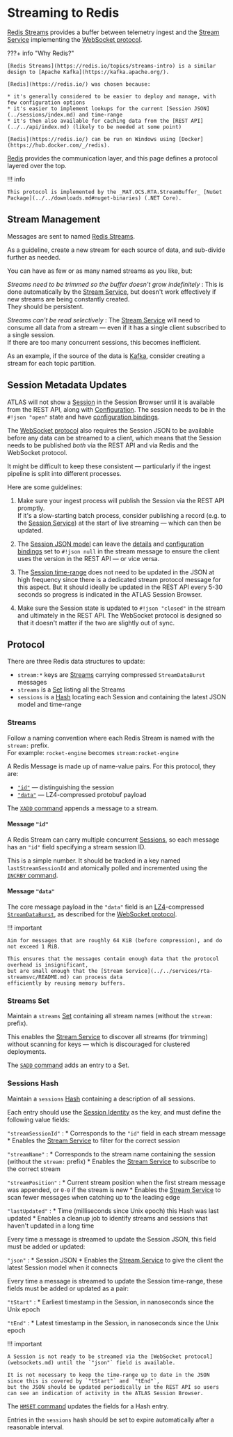 # Streaming to Redis

[Redis Streams](https://redis.io/topics/streams-intro) provides a buffer between telemetry ingest
and the [Stream Service](../../services/rta-streamsvc/README.md) implementing the [WebSocket protocol](websockets.md).

???+ info "Why Redis?"

    [Redis Streams](https://redis.io/topics/streams-intro) is a similar design to [Apache Kafka](https://kafka.apache.org/).

    [Redis](https://redis.io/) was chosen because:

    * it's generally considered to be easier to deploy and manage, with few configuration options
    * it's easier to implement lookups for the current [Session JSON](../sessions/index.md) and time-range
    * it's then also available for caching data from the [REST API](../../api/index.md) (likely to be needed at some point)

    [Redis](https://redis.io/) can be run on Windows using [Docker](https://hub.docker.com/_/redis).

[Redis](https://redis.io/) provides the communication layer, and this page defines a protocol layered over the top.

!!! info

    This protocol is implemented by the _MAT.OCS.RTA.StreamBuffer_ [NuGet Package](../../downloads.md#nuget-binaries) (.NET Core).

## Stream Management

Messages are sent to named [Redis Streams](https://redis.io/topics/streams-intro).

As a guideline, create a new stream for each source of data, and sub-divide further as needed.

You can have as few or as many named streams as you like, but:

_Streams need to be trimmed so the buffer doesn't grow indefinitely_
:   This is done automatically by the [Stream Service](../../services/rta-streamsvc/README.md),
    but doesn't work effectively if new streams are being constantly created.  
    They should be persistent.

_Streams can't be read selectively_
:   The [Stream Service](../../services/rta-streamsvc/README.md) will need to consume all data from a stream
    &mdash; even if it has a single client subscribed to a single session.  
    If there are too many concurrent sessions, this becomes inefficient.

As an example, if the source of the data is [Kafka](https://kafka.apache.org/), consider creating a stream for
each topic partition.

## Session Metadata Updates

ATLAS will not show a [Session](../sessions/index.md) in the Session Browser until it is available from the REST API,
along with [Configuration](../configuration/index.md). The session needs to be in the `#!json "open"` state and
have [configuration bindings](../sessions/model.md#configuration-bindings).

The [WebSocket protocol](websockets.md) also requires the Session JSON to be available before any data can be streamed
to a client, which means that the Session needs to be published _both_ via the REST API and via Redis and the WebSocket protocol.

It might be difficult to keep these consistent &mdash; particularly if the ingest pipeline is split into different processes.

Here are some guidelines:

1. Make sure your ingest process will publish the Session via the REST API promptly.  
   If it's a slow-starting batch process, consider publishing a record (e.g. to the [Session Service](../../services/rta-sessionsvc/grpc.md))
   at the start of live streaming &mdash; which can then be updated.

2. The [Session JSON model](../sessions/model.md) can leave the [details](../sessions/model.md#details-and-extended-details)
   and [configuration bindings](../sessions/model.md#configuration-bindings) set to `#!json null` in the stream message
   to ensure the client uses the version in the REST API &mdash; or vice versa.

3. The [Session time-range](../sessions/model.md/#time-range) does not need to be updated in the JSON at high frequency
   since there is a dedicated stream protocol message for this aspect. But it should ideally be updated in the REST API
   every 5-30 seconds so progress is indicated in the ATLAS Session Browser.

4. Make sure the Session state is updated to `#!json "closed"` in the stream and ultimately in the REST API.
   The WebSocket protocol is designed so that it doesn't matter if the two are slightly out of sync.

## Protocol

There are three Redis data structures to update:

* `stream:*` keys are [Streams](https://redis.io/topics/streams-intro) carrying compressed `StreamDataBurst` messages
* `streams` is a [Set](https://redis.io/topics/data-types#sets) listing all the Streams
* `sessions` is a [Hash](https://redis.io/topics/data-types#hashes) locating each Session and containing the latest JSON model and time-range

### Streams

Follow a naming convention where each Redis Stream is named with the `stream:` prefix.  
For example: `rocket-engine` becomes `stream:rocket-engine`

A Redis Message is made up of name-value pairs. For this protocol, they are:

* [`"id"`](#message-id) &mdash; distinguishing the session
* [`"data"`](#message-data) &mdash; LZ4-compressed protobuf payload

The [`XADD` command](https://redis.io/commands/xadd) appends a message to a stream.

#### Message `"id"`

A Redis Stream can carry multiple concurrent [Sessions](../sessions/index.md), so each message has an `"id"` field
specifying a stream session ID.

This is a simple number. It should be tracked in a key named `lastStreamSessionId` and atomically polled and incremented
using the [`INCRBY` command](https://redis.io/commands/incrby).

#### Message `"data"`

The core message payload in the `"data"` field is an [LZ4](https://github.com/lz4/lz4)-compressed [`StreamDataBurst`](../protobuf/net_stream.md),
as described for the [WebSocket protocol](websockets.md#server-messages).

!!! important

    Aim for messages that are roughly 64 KiB (before compression), and do not exceed 1 MiB.

    This ensures that the messages contain enough data that the protocol overhead is insignificant,
    but are small enough that the [Stream Service](../../services/rta-streamsvc/README.md) can process data
    efficiently by reusing memory buffers.

### Streams Set

Maintain a `streams` [Set](https://redis.io/topics/data-types#sets) containing all stream names (without the `stream:` prefix).

This enables the [Stream Service](../../services/rta-streamsvc/README.md) to discover all streams (for trimming)
without scanning for keys &mdash; which is discouraged for clustered deployments.

The [`SADD` command](https://redis.io/commands/sadd) adds an entry to a Set.

### Sessions Hash

Maintain a `sessions` [Hash](https://redis.io/topics/data-types#hashes) containing a description of all sessions.

Each entry should use the [Session Identity](../sessions/model.md#required-properties) as the key, and must define the following value fields:

`"streamSessionId"`
:   * Corresponds to the `"id"` field in each stream message
    * Enables the [Stream Service](../../services/rta-streamsvc/README.md) to filter for the correct session

`"streamName"`
:   * Corresponds to the stream name containing the session (without the `stream:` prefix)
    * Enables the [Stream Service](../../services/rta-streamsvc/README.md) to subscribe to the correct stream

`"streamPosition"`
:   * Current stream position when the first stream message was appended, or `0-0` if the stream is new
    * Enables the [Stream Service](../../services/rta-streamsvc/README.md) to scan fewer messages when catching up to the leading edge

`"lastUpdated"`
:   * Time (milliseconds since Unix epoch) this Hash was last updated
    * Enables a cleanup job to identify streams and sessions that haven't updated in a long time

Every time a message is streamed to update the Session JSON, this field must be added or updated:

`"json"`
:   * Session JSON
    * Enables the [Stream Service](../../services/rta-streamsvc/README.md) to give the client the latest Session model when it connects

Every time a message is streamed to update the Session time-range, these fields must be added or updated as a pair:

`"tStart"`
:   * Earliest timestamp in the Session, in nanoseconds since the Unix epoch

`"tEnd"`
:   * Latest timestamp in the Session, in nanoseconds since the Unix epoch

!!! important

    A Session is not ready to be streamed via the [WebSocket protocol](websockets.md) until the `"json"` field is available.

    It is not necessary to keep the time-range up to date in the JSON since this is covered by `"tStart"` and `"tEnd"`,
    but the JSON should be updated periodically in the REST API so users can see an indication of activity in the ATLAS Session Browser.

The [`HMSET` command](https://redis.io/commands/hmset) updates the fields for a Hash entry.

Entries in the `sessions` hash should be set to expire automatically after a reasonable interval.
